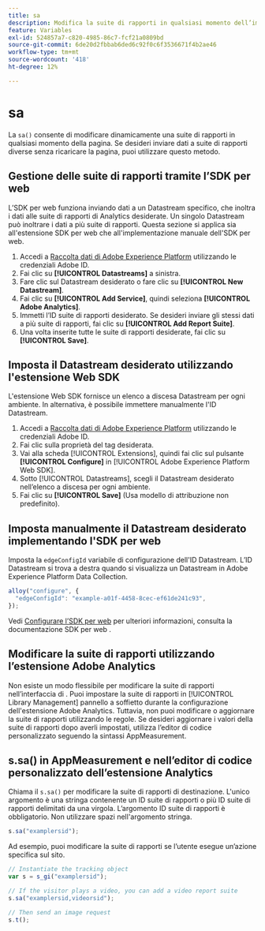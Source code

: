 ```yaml
---
title: sa
description: Modifica la suite di rapporti in qualsiasi momento dell’implementazione.
feature: Variables
exl-id: 524857a7-c820-4985-86c7-fcf21a0809bd
source-git-commit: 6de20d2fbbab6ded6c92f0c6f3536671f4b2ae46
workflow-type: tm+mt
source-wordcount: '418'
ht-degree: 12%

---
```


# sa

La `sa()` consente di modificare dinamicamente una suite di rapporti in qualsiasi momento della pagina. Se desideri inviare dati a suite di rapporti diverse senza ricaricare la pagina, puoi utilizzare questo metodo.

## Gestione delle suite di rapporti tramite l’SDK per web

L’SDK per web funziona inviando dati a un Datastream specifico, che inoltra i dati alle suite di rapporti di Analytics desiderate. Un singolo Datastream può inoltrare i dati a più suite di rapporti. Questa sezione si applica sia all&#39;estensione SDK per web che all&#39;implementazione manuale dell&#39;SDK per web.

1. Accedi a [Raccolta dati di Adobe Experience Platform](https://experience.adobe.com/data-collection) utilizzando le credenziali Adobe ID.
1. Fai clic su **[!UICONTROL Datastreams]** a sinistra.
1. Fare clic sul Datastream desiderato o fare clic su **[!UICONTROL New Datastream]**.
1. Fai clic su **[!UICONTROL Add Service]**, quindi seleziona **[!UICONTROL Adobe Analytics]**.
1. Immetti l’ID suite di rapporti desiderato. Se desideri inviare gli stessi dati a più suite di rapporti, fai clic su **[!UICONTROL Add Report Suite]**.
1. Una volta inserite tutte le suite di rapporti desiderate, fai clic su **[!UICONTROL Save]**.

## Imposta il Datastream desiderato utilizzando l&#39;estensione Web SDK

L&#39;estensione Web SDK fornisce un elenco a discesa Datastream per ogni ambiente. In alternativa, è possibile immettere manualmente l&#39;ID Datastream.

1. Accedi a [Raccolta dati di Adobe Experience Platform](https://experience.adobe.com/data-collection) utilizzando le credenziali Adobe ID.
1. Fai clic sulla proprietà del tag desiderata.
1. Vai alla scheda [!UICONTROL Extensions], quindi fai clic sul pulsante **[!UICONTROL Configure]** in [!UICONTROL Adobe Experience Platform Web SDK].
1. Sotto [!UICONTROL Datastreams], scegli il Datastream desiderato nell’elenco a discesa per ogni ambiente.
1. Fai clic su **[!UICONTROL Save]** (Usa modello di attribuzione non predefinito).

## Imposta manualmente il Datastream desiderato implementando l&#39;SDK per web

Imposta la `edgeConfigId` variabile di configurazione dell&#39;ID Datastream. L’ID Datastream si trova a destra quando si visualizza un Datastream in Adobe Experience Platform Data Collection.

```js
alloy("configure", {
  "edgeConfigId": "example-a01f-4458-8cec-ef61de241c93",
});
```

Vedi [Configurare l’SDK per web](https://experienceleague.adobe.com/docs/experience-platform/edge/fundamentals/configuring-the-sdk.html?lang=it) per ulteriori informazioni, consulta la documentazione SDK per web .

## Modificare la suite di rapporti utilizzando l’estensione Adobe Analytics

Non esiste un modo flessibile per modificare la suite di rapporti nell’interfaccia di . Puoi impostare la suite di rapporti in [!UICONTROL Library Management] pannello a soffietto durante la configurazione dell&#39;estensione Adobe Analytics. Tuttavia, non puoi modificare o aggiornare la suite di rapporti utilizzando le regole. Se desideri aggiornare i valori della suite di rapporti dopo averli impostati, utilizza l’editor di codice personalizzato seguendo la sintassi AppMeasurement.

## s.sa() in AppMeasurement e nell’editor di codice personalizzato dell’estensione Analytics

Chiama il `s.sa()` per modificare la suite di rapporti di destinazione. L&#39;unico argomento è una stringa contenente un ID suite di rapporti o più ID suite di rapporti delimitati da una virgola. L’argomento ID suite di rapporti è obbligatorio. Non utilizzare spazi nell&#39;argomento stringa.

```js
s.sa("examplersid");
```

Ad esempio, puoi modificare la suite di rapporti se l’utente esegue un’azione specifica sul sito.

```js
// Instantiate the tracking object
var s = s_gi("examplersid");

// If the visitor plays a video, you can add a video report suite
s.sa("examplersid,videorsid");

// Then send an image request
s.t();
```
